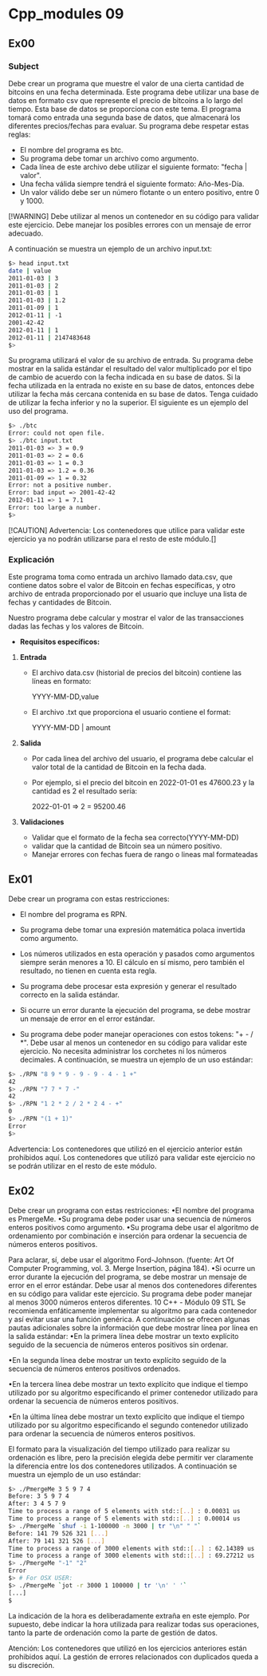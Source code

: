 # Cpp_modules 09

## Ex00

### Subject

Debe crear un programa que muestre el valor de una cierta cantidad de bitcoins
en una fecha determinada.
Este programa debe utilizar una base de datos en formato csv que represente el precio de bitcoins
a lo largo del tiempo. Esta base de datos se proporciona con este tema.
El programa tomará como entrada una segunda base de datos, que almacenará los diferentes precios/fechas
para evaluar.
Su programa debe respetar estas reglas:
* El nombre del programa es btc.
* Su programa debe tomar un archivo como argumento.
* Cada línea de este archivo debe utilizar el siguiente formato: "fecha | valor".
* Una fecha válida siempre tendrá el siguiente formato: Año-Mes-Día.
* Un valor válido debe ser un número flotante o un entero positivo, entre 0 y 1000.

[!WARNING] Debe utilizar al menos un contenedor en su código para validar este
ejercicio. Debe manejar los posibles errores con un mensaje de error
adecuado.

A continuación se muestra un ejemplo de un archivo input.txt:
```bash
$> head input.txt
date | value
2011-01-03 | 3
2011-01-03 | 2
2011-01-03 | 1
2011-01-03 | 1.2
2011-01-09 | 1
2012-01-11 | -1
2001-42-42
2012-01-11 | 1
2012-01-11 | 2147483648
$>
```
Su programa utilizará el valor de su archivo de entrada.
Su programa debe mostrar en la salida estándar el resultado del valor multiplicado
por el tipo de cambio de acuerdo con la fecha indicada en su base de datos.
Si la fecha utilizada en la entrada no existe en su base de datos, entonces
debe utilizar la fecha más cercana contenida en su base de datos. Tenga cuidado de utilizar la fecha
inferior y no la superior.
El siguiente es un ejemplo del uso del programa.
```bash
$> ./btc
Error: could not open file.
$> ./btc input.txt
2011-01-03 => 3 = 0.9
2011-01-03 => 2 = 0.6
2011-01-03 => 1 = 0.3
2011-01-03 => 1.2 = 0.36
2011-01-09 => 1 = 0.32
Error: not a positive number.
Error: bad input => 2001-42-42
2012-01-11 => 1 = 7.1
Error: too large a number.
$>
```
[!CAUTION]
Advertencia: Los contenedores que utilice para validar este ejercicio
ya no podrán utilizarse para el resto de este módulo.[]

### Explicación

Este programa toma como entrada un archivo llamado data.csv, que contiene datos sobre el valor de Bitcoin en fechas específicas, y otro archivo de entrada proporcionado por el usuario que incluye una lista de fechas y cantidades de Bitcoin.

Nuestro programa debe calcular y mostrar el valor de las transacciones dadas las fechas y los valores de Bitcoin.
 * **Requisitos específicos:**

 1. **Entrada**

	* El archivo data.csv (historial de precios del bitcoin) contiene las líneas en formato:
		
		YYYY-MM-DD,value
	
	* El archivo .txt que proporciona el usuario contiene el format:

		YYYY-MM-DD | amount

 2. **Salida**

	* Por cada linea del archivo del usuario, el programa debe calcular el valor total de la cantidad de Bitcoin en la fecha dada.
	* Por ejemplo, si el precio del bitcoin en 2022-01-01 es 47600.23 y la cantidad es 2 el resultado sería: 

		2022-01-01 => 2 = 95200.46

 3. **Validaciones**

	* Validar que el formato de la fecha sea correcto(YYYY-MM-DD)
	* validar que la cantidad de Bitcoin sea un número positivo.
	* Manejar errores con fechas fuera de rango o lineas mal formateadas
	

## Ex01
Debe crear un programa con estas restricciones:
* El nombre del programa es RPN.
* Su programa debe tomar una expresión matemática polaca invertida como argumento.

* Los números utilizados en esta operación y pasados ​​como argumentos siempre serán menores
a 10. El cálculo en sí mismo, pero también el resultado, no tienen en cuenta esta regla.
* Su programa debe procesar esta expresión y generar el resultado correcto en la salida
estándar.
* Si ocurre un error durante la ejecución del programa, se debe mostrar un mensaje de error en el error estándar.
* Su programa debe poder manejar operaciones con estos tokens: "+ - / *".
Debe usar al menos un contenedor en su código para validar este
ejercicio.
No necesita administrar los corchetes ni los números decimales.
A continuación, se muestra un ejemplo de un uso estándar:
```bash
$> ./RPN "8 9 * 9 - 9 - 9 - 4 - 1 +"
42
$> ./RPN "7 7 * 7 -"
42
$> ./RPN "1 2 * 2 / 2 * 2 4 - +"
0
$> ./RPN "(1 + 1)"
Error
$>
```
Advertencia: Los contenedores que utilizó en el ejercicio anterior están
prohibidos aquí. Los contenedores que utilizó para validar este ejercicio
no se podrán utilizar en el resto de este módulo.

## Ex02

Debe crear un programa con estas restricciones:
•El nombre del programa es PmergeMe.
•Su programa debe poder usar una secuencia de números enteros positivos como argumento.
•Su programa debe usar el algoritmo de ordenamiento por combinación e inserción para ordenar la secuencia de números enteros positivos.

Para aclarar, sí, debe usar el algoritmo Ford-Johnson.
(fuente: Art Of Computer Programming, vol. 3. Merge Insertion,
página 184).
•Si ocurre un error durante la ejecución del programa, se debe mostrar un mensaje de error
en el error estándar.
Debe usar al menos dos contenedores diferentes en su código para
validar este ejercicio. Su programa debe poder manejar al
menos 3000 números enteros diferentes.
10
C++ - Módulo 09 STL
Se recomienda enfáticamente implementar su algoritmo para cada contenedor
y así evitar usar una función genérica.
A continuación se ofrecen algunas pautas adicionales sobre la información que debe mostrar línea por línea
en la salida estándar:
•En la primera línea debe mostrar un texto explícito seguido de la secuencia de
números enteros positivos sin ordenar.

•En la segunda línea debe mostrar un texto explícito seguido de la secuencia de
números enteros positivos ordenados.

•En la tercera línea debe mostrar un texto explícito que indique el tiempo utilizado por
su algoritmo especificando el primer contenedor utilizado para ordenar la secuencia de
números enteros positivos.

•En la última línea debe mostrar un texto explícito que indique el tiempo utilizado por
su algoritmo especificando el segundo contenedor utilizado para ordenar la secuencia de
números enteros positivos.

El formato para la visualización del tiempo utilizado para realizar su ordenación
es libre, pero la precisión elegida debe permitir ver claramente la
diferencia entre los dos contenedores utilizados.
A continuación se muestra un ejemplo de un uso estándar:
```bash
$> ./PmergeMe 3 5 9 7 4
Before: 3 5 9 7 4
After: 3 4 5 7 9
Time to process a range of 5 elements with std::[..] : 0.00031 us
Time to process a range of 5 elements with std::[..] : 0.00014 us
$> ./PmergeMe `shuf -i 1-100000 -n 3000 | tr "\n" " "`
Before: 141 79 526 321 [...]
After: 79 141 321 526 [...]
Time to process a range of 3000 elements with std::[..] : 62.14389 us
Time to process a range of 3000 elements with std::[..] : 69.27212 us
$> ./PmergeMe "-1" "2"
Error
$> # For OSX USER:
$> ./PmergeMe `jot -r 3000 1 100000 | tr '\n' ' '`
[...]
$
```
La indicación de la hora es deliberadamente extraña en este ejemplo.
Por supuesto, debe indicar la hora utilizada para realizar todas sus operaciones, tanto la parte de ordenación como la parte de gestión de datos.

Atención: Los contenedores que utilizó en los ejercicios anteriores están
prohibidos aquí.
La gestión de errores relacionados con duplicados queda a su
discreción.